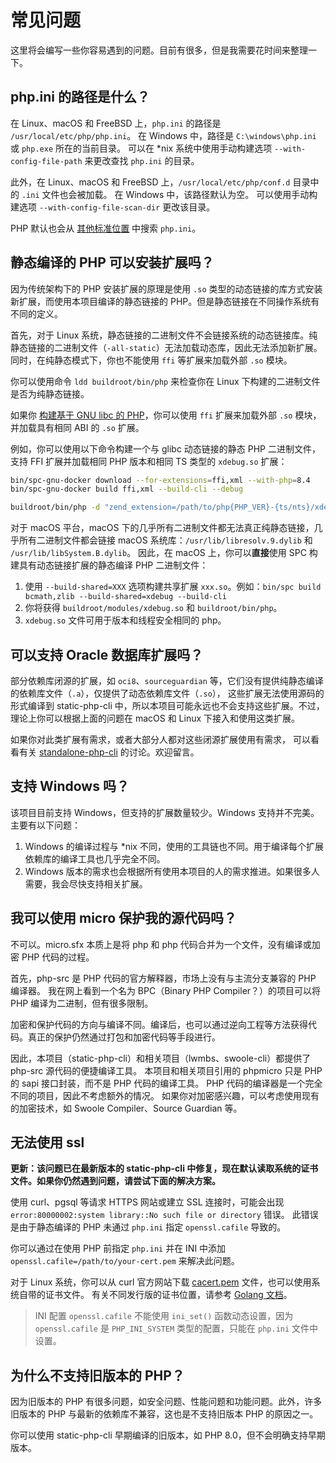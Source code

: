 # 常见问题

这里将会编写一些你容易遇到的问题。目前有很多，但是我需要花时间来整理一下。

## php.ini 的路径是什么？

在 Linux、macOS 和 FreeBSD 上，`php.ini` 的路径是 `/usr/local/etc/php/php.ini`。
在 Windows 中，路径是 `C:\windows\php.ini` 或 `php.exe` 所在的当前目录。
可以在 *nix 系统中使用手动构建选项 `--with-config-file-path` 来更改查找 `php.ini` 的目录。

此外，在 Linux、macOS 和 FreeBSD 上，`/usr/local/etc/php/conf.d` 目录中的 `.ini` 文件也会被加载。
在 Windows 中，该路径默认为空。
可以使用手动构建选项 `--with-config-file-scan-dir` 更改该目录。

PHP 默认也会从 [其他标准位置](https://www.php.net/manual/zh/configuration.file.php) 中搜索 `php.ini`。

## 静态编译的 PHP 可以安装扩展吗？

因为传统架构下的 PHP 安装扩展的原理是使用 `.so` 类型的动态链接的库方式安装新扩展，而使用本项目编译的静态链接的 PHP。但是静态链接在不同操作系统有不同的定义。

首先，对于 Linux 系统，静态链接的二进制文件不会链接系统的动态链接库。纯静态链接的二进制文件（`-all-static`）无法加载动态库，因此无法添加新扩展。
同时，在纯静态模式下，你也不能使用 `ffi` 等扩展来加载外部 `.so` 模块。

你可以使用命令 `ldd buildroot/bin/php` 来检查你在 Linux 下构建的二进制文件是否为纯静态链接。

如果你 [构建基于 GNU libc 的 PHP](../guide/build-with-glibc)，你可以使用 `ffi` 扩展来加载外部 `.so` 模块，并加载具有相同 ABI 的 `.so` 扩展。

例如，你可以使用以下命令构建一个与 glibc 动态链接的静态 PHP 二进制文件，支持 FFI 扩展并加载相同 PHP 版本和相同 TS 类型的 `xdebug.so` 扩展：

```bash
bin/spc-gnu-docker download --for-extensions=ffi,xml --with-php=8.4
bin/spc-gnu-docker build ffi,xml --build-cli --debug

buildroot/bin/php -d "zend_extension=/path/to/php{PHP_VER}-{ts/nts}/xdebug.so" --ri xdebug
```

对于 macOS 平台，macOS 下的几乎所有二进制文件都无法真正纯静态链接，几乎所有二进制文件都会链接 macOS 系统库：`/usr/lib/libresolv.9.dylib` 和 `/usr/lib/libSystem.B.dylib`。
因此，在 macOS 上，你可以**直接**使用 SPC 构建具有动态链接扩展的静态编译 PHP 二进制文件：

1. 使用 `--build-shared=XXX` 选项构建共享扩展 `xxx.so`。例如：`bin/spc build bcmath,zlib --build-shared=xdebug --build-cli`
2. 你将获得 `buildroot/modules/xdebug.so` 和 `buildroot/bin/php`。
3. `xdebug.so` 文件可用于版本和线程安全相同的 php。

## 可以支持 Oracle 数据库扩展吗？

部分依赖库闭源的扩展，如 `oci8`、`sourceguardian` 等，它们没有提供纯静态编译的依赖库文件（`.a`），仅提供了动态依赖库文件（`.so`），
这些扩展无法使用源码的形式编译到 static-php-cli 中，所以本项目可能永远也不会支持这些扩展。不过，理论上你可以根据上面的问题在 macOS 和 Linux 下接入和使用这类扩展。

如果你对此类扩展有需求，或者大部分人都对这些闭源扩展使用有需求，
可以看看有关 [standalone-php-cli](https://github.com/crazywhalecc/static-php-cli/discussions/58) 的讨论。欢迎留言。

## 支持 Windows 吗？

该项目目前支持 Windows，但支持的扩展数量较少。Windows 支持并不完美。主要有以下问题：

1. Windows 的编译过程与 *nix 不同，使用的工具链也不同。用于编译每个扩展依赖库的编译工具也几乎完全不同。
2. Windows 版本的需求也会根据所有使用本项目的人的需求推进。如果很多人需要，我会尽快支持相关扩展。

## 我可以使用 micro 保护我的源代码吗？

不可以。micro.sfx 本质上是将 php 和 php 代码合并为一个文件，没有编译或加密 PHP 代码的过程。

首先，php-src 是 PHP 代码的官方解释器，市场上没有与主流分支兼容的 PHP 编译器。
我在网上看到一个名为 BPC（Binary PHP Compiler？）的项目可以将 PHP 编译为二进制，但有很多限制。

加密和保护代码的方向与编译不同。编译后，也可以通过逆向工程等方法获得代码。真正的保护仍然通过打包和加密代码等手段进行。

因此，本项目（static-php-cli）和相关项目（lwmbs、swoole-cli）都提供了 php-src 源代码的便捷编译工具。
本项目和相关项目引用的 phpmicro 只是 PHP 的 sapi 接口封装，而不是 PHP 代码的编译工具。
PHP 代码的编译器是一个完全不同的项目，因此不考虑额外的情况。
如果你对加密感兴趣，可以考虑使用现有的加密技术，如 Swoole Compiler、Source Guardian 等。

## 无法使用 ssl

**更新：该问题已在最新版本的 static-php-cli 中修复，现在默认读取系统的证书文件。如果你仍然遇到问题，请尝试下面的解决方案。**

使用 curl、pgsql 等请求 HTTPS 网站或建立 SSL 连接时，可能会出现 `error:80000002:system library::No such file or directory` 错误。
此错误是由于静态编译的 PHP 未通过 `php.ini` 指定 `openssl.cafile` 导致的。

你可以通过在使用 PHP 前指定 `php.ini` 并在 INI 中添加 `openssl.cafile=/path/to/your-cert.pem` 来解决此问题。

对于 Linux 系统，你可以从 curl 官方网站下载 [cacert.pem](https://curl.se/docs/caextract.html) 文件，也可以使用系统自带的证书文件。
有关不同发行版的证书位置，请参考 [Golang 文档](https://go.dev/src/crypto/x509/root_linux.go)。

> INI 配置 `openssl.cafile` 不能使用 `ini_set()` 函数动态设置，因为 `openssl.cafile` 是 `PHP_INI_SYSTEM` 类型的配置，只能在 `php.ini` 文件中设置。

## 为什么不支持旧版本的 PHP？

因为旧版本的 PHP 有很多问题，如安全问题、性能问题和功能问题。此外，许多旧版本的 PHP 与最新的依赖库不兼容，这也是不支持旧版本 PHP 的原因之一。

你可以使用 static-php-cli 早期编译的旧版本，如 PHP 8.0，但不会明确支持早期版本。
